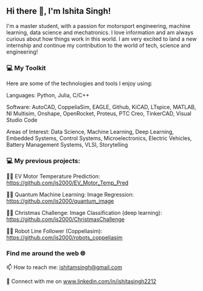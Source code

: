 ## Hi there 👋, I'm Ishita Singh!
I'm a master student, with a passion for motorsport engineering, machine learning, data science and mechatronics. I love information and am always curious about how things work in this world. I am very excited to land a new internship and continue my contribution to the world of tech, science and engineering!

### 💻 My Toolkit
Here are some of the technologies and tools I enjoy using:

Languages: Python, Julia, C/C++

Software: AutoCAD, CoppeliaSim, EAGLE, Github, KiCAD, LTspice, MATLAB, NI Multisim, Onshape, OpenRocket, Proteus, PTC Creo, TinkerCAD, Visual Studio Code

Areas of Interest: Data Science, Machine Learning, Deep Learning, Embedded Systems, Control Systems, Microelectronics, Electric Vehicles, Battery Management Systems, VLSI, Storytelling

### 💻 My previous projects:
🏃‍♀️ EV Motor Temperature Prediction: https://github.com/is2000/EV_Motor_Temp_Pred

🏃‍♀️ Quantum Machine Learning: Image Regression: https://github.com/is2000/quantum_image

🏃‍♀️ Christmas Challenge: Image Classification (deep learning): https://github.com/is2000/ChristmasChallenge

🏃‍♀️ Robot Line Follower (Coppeliasim): https://github.com/is2000/robots_coppeliasim

### Find me around the web 🌐

📫 How to reach me: ishitamsingh@gmail.com

🔗 Connect with me on www.linkedin.com/in/ishitasingh2212 

